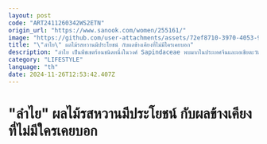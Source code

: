 ```yaml
---
layout: post
code: "ART2411260342WS2ETN"
origin_url: "https://www.sanook.com/women/255161/"
image: "https://github.com/user-attachments/assets/72ef8710-3970-4053-9d0a-9c20d961e202"
title: "\"ลำไย\" ผลไม้รสหวานมีประโยชน์ กับผลข้างเคียงที่ไม่มีใครเคยบอก"
description: "ลำไย เป็นพืชเขตร้อนชนิดหนึ่งในวงศ์ Sapindaceae พบมากในประเทศจีนและเอเชียตะวันออกเฉียงใต้"
category: "LIFESTYLE"
language: "th"
date: 2024-11-26T12:53:42.407Z
---
```


# "ลำไย" ผลไม้รสหวานมีประโยชน์ กับผลข้างเคียงที่ไม่มีใครเคยบอก